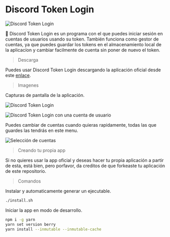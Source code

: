 # Discord Token Login

![Discord Token Login](https://cdn.discordapp.com/attachments/700345457343201314/865373929950806047/icon.ico)

🎈 Discord Token Login es un programa con el que puedes iniciar sesión en cuentas de usuarios usando su token. También funciona como gestor de cuentas, ya que puedes guardar los tokens en el almacenamiento local de la aplicacíon y cambiar facilmente de cuenta sin poner de nuevo el token.

> Descarga

Puedes usar Discord Token Login descargando la aplicación oficial desde este [enlace](https://github.com/tnfAngel/discord-token-login/releases/tag/1.0.0).

> Imagenes

Capturas de pantalla de la aplicación.

![Discord Token Login](https://cdn.discordapp.com/attachments/700345457343201314/865370454029107200/unknown.png)

![Discord Token Login con una cuenta de usuario](https://cdn.discordapp.com/attachments/700345457343201314/865376269422821406/unknown.png)

Puedes cambiar de cuentas cuando quieras rapidamente, todas las que guardes las tendrás en este menu.

![Selección de cuentas](https://cdn.discordapp.com/attachments/700345457343201314/865376752091398154/unknown.png)

> Creando tu propia app

Si no quieres usar la app oficial y deseas hacer tu propia aplicación a partir de esta, está bien, pero porfavor, da creditos de que forkeaste tu aplicación de este repositorio.

> Comandos

Instalar y automaticamente generar un ejecutable.
```bash
./install.sh
```

Iniciar la app en modo de desarrollo.
```bash
npm i -g yarn
yarn set version berry
yarn install --inmutable --inmutable-cache
```
